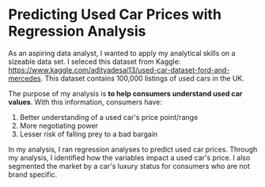 # Predicting Used Car Prices with Regression Analysis

As an aspiring data analyst, I wanted to apply my analytical skills on a sizeable data set. I seleced this dataset from Kaggle: https://www.kaggle.com/adityadesai13/used-car-dataset-ford-and-mercedes. This dataset contains 100,000 listings of used cars in the UK. 

The purpose of my analysis is **to help consumers understand used car values**. With this information, consumers have:
<ol>
  <li>Better understanding of a used car's price point/range </li>
  <li>More negotiating power </li>
  <li>Lesser risk of falling prey to a bad bargain </li>
</ol>

In my analysis, I ran regression analyses to predict used car prices. Through my analysis, I identified how the variables impact a used car's price. I also segmented the market by a car's luxury status for consumers who are not brand specific.         
